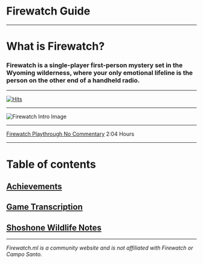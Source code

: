 # Firewatch Guide

---
 
# What is Firewatch?
### Firewatch is a single-player first-person mystery set in the Wyoming wilderness, where your only emotional lifeline is the person on the other end of a handheld radio.

---
 
[![Hits](https://hits.seeyoufarm.com/api/count/incr/badge.svg?url=https%3A%2F%2Fgithub.com%2FSophiaAtkinson%2FFirewatch-Guide&count_bg=%23FF6B00&title_bg=%23000000&icon=mediafire.svg&icon_color=%23E7E7E7&title=Page+Views+&edge_flat=false)](https://hits.seeyoufarm.com)

---
 
![Firewatch Intro Image](https://firewatch.ml/cdn/Firewatch%20Intro%20Image.jpg)

---
 
[Firewatch Playthrough No Commentary](https://www.youtube.com/watch?v=NGDuoCAu0Rg&t=4552s) 2:04 Hours

---
 
# Table of contents

## [Achievements](https://firewatch.ml/achievements/)

## [Game Transcription](https://firewatch.ml/transcription/)

## [Shoshone Wildlife Notes](https://firewatch.ml/shoshonewildlifenotes/)

---

*Firewatch.ml is a community website and is not affiliated with Firewatch or Campo Santo.*
